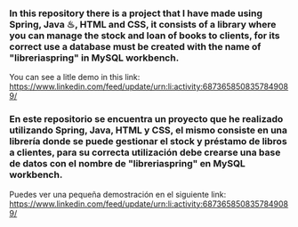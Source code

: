 ### In this repository there is a project that I have made using Spring, Java ♨, HTML and CSS, it consists of a library where you can manage the stock and loan of books to clients, for its correct use a database must be created with the name of "libreriaspring" in MySQL workbench.

You can see a litle demo in this link: https://www.linkedin.com/feed/update/urn:li:activity:6873658508357849089/

### En este repositorio se encuentra un proyecto que he realizado utilizando Spring, Java, HTML y CSS, el mismo consiste en una librería donde se puede gestionar el stock y préstamo de libros a clientes, para su correcta utilización debe crearse una base de datos con el nombre de "libreriaspring" en MySQL workbench.

Puedes ver una pequeña demostración en el siguiente link: https://www.linkedin.com/feed/update/urn:li:activity:6873658508357849089/
